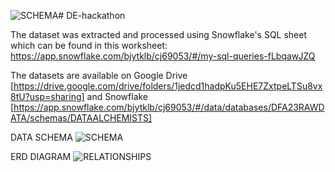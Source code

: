 ![SCHEMA](https://github.com/Nalito/DE-hackathon/assets/71222572/9222ce86-61b2-41b5-a833-1c876ce863b2)# DE-hackathon

The dataset was extracted and processed using Snowflake's SQL sheet which can be found in this worksheet: https://app.snowflake.com/bjytklb/cj69053/#/my-sql-queries-fLbqawJZQ

The datasets are available on Google Drive [https://drive.google.com/drive/folders/1jedcd1hadpKu5EHE7ZxtpeLTSu8vx8tU?usp=sharing] and Snowflake [https://app.snowflake.com/bjytklb/cj69053/#/data/databases/DFA23RAWDATA/schemas/DATAALCHEMISTS]

DATA SCHEMA
![SCHEMA](https://github.com/Nalito/DE-hackathon/assets/71222572/38bb5d8d-bf2a-4c22-adef-e219a775fd8b)

ERD DIAGRAM
![RELATIONSHIPS](https://github.com/Nalito/DE-hackathon/assets/71222572/87bfb623-2493-4ace-820e-c7083ea18fc2)
